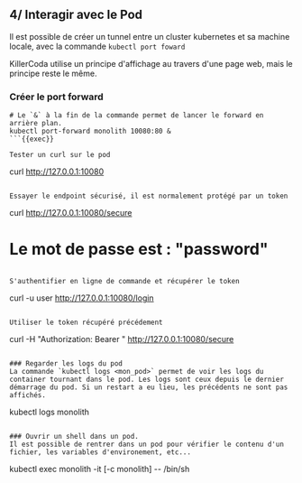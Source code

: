 ## 4/ Interagir avec le Pod
Il est possible de créer un tunnel entre un cluster kubernetes et sa machine locale, avec la commande `kubectl port foward`

KillerCoda utilise un principe d'affichage au travers d'une page web, mais le principe reste le même.

### Créer le port forward
```
# Le `&` à la fin de la commande permet de lancer le forward en arrière plan.
kubectl port-forward monolith 10080:80 &
```{{exec}}

Tester un curl sur le pod
```
curl http://127.0.0.1:10080
```{{exec}}

Essayer le endpoint sécurisé, il est normalement protégé par un token
```
curl http://127.0.0.1:10080/secure
# Le mot de passe est : "password"
```{{exec}}

S'authentifier en ligne de commande et récupérer le token
```
curl -u user http://127.0.0.1:10080/login
```{{exec}}

Utiliser le token récupéré précédement
```
curl -H "Authorization: Bearer <token>" http://127.0.0.1:10080/secure
```

### Regarder les logs du pod
La commande `kubectl logs <mon_pod>` permet de voir les logs du container tournant dans le pod. Les logs sont ceux depuis le dernier démarrage du pod. Si un restart a eu lieu, les précédents ne sont pas affichés.
```
kubectl logs monolith
```{{exec}}

### Ouvrir un shell dans un pod.
Il est possible de rentrer dans un pod pour vérifier le contenu d'un fichier, les variables d'environement, etc...
```
kubectl exec monolith -it [-c monolith] -- /bin/sh
```{{exec}}